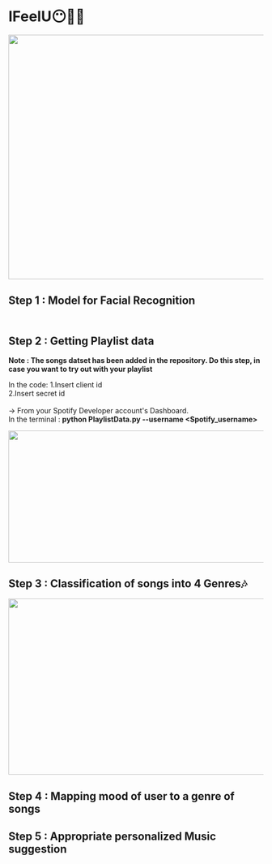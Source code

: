 #                                                                        IFeelU😶🎵🤩
<p align="center">
 <img src="https://user-images.githubusercontent.com/54071144/114262903-1650be80-9a00-11eb-990a-c79848b55807.png" width="732" height="482">

## Step 1 : Model for Facial Recognition<br/><br/>


## Step 2 : Getting Playlist data<br/>
**Note : The songs datset has been added in the repository. Do this step, in case you want to try out with your playlist**

In the code:
1.Insert client id <br/>
2.Insert secret id <br/><br/>
-> From your Spotify Developer account's Dashboard.<br/>
 In the terminal : **python PlaylistData.py --username <Spotify_username>**<br/>


<img src="https://user-images.githubusercontent.com/54071144/114263383-c1fb0e00-9a02-11eb-928e-90382f459dc0.png" width="637" height="259.5">
<br/>
  
  
## Step 3 : Classification of songs into 4 Genres🎶<br/>

<img src="https://user-images.githubusercontent.com/54071144/114263496-74cb6c00-9a03-11eb-9d7c-4aef818d9608.png" width="657" height="347">
<br/>

## Step 4 : Mapping mood of user to a genre of songs



## Step 5 : Appropriate personalized Music suggestion
